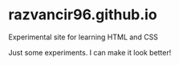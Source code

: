 # razvancir96.github.io
Experimental site for learning HTML and CSS

Just some experiments. I can make it look better!

